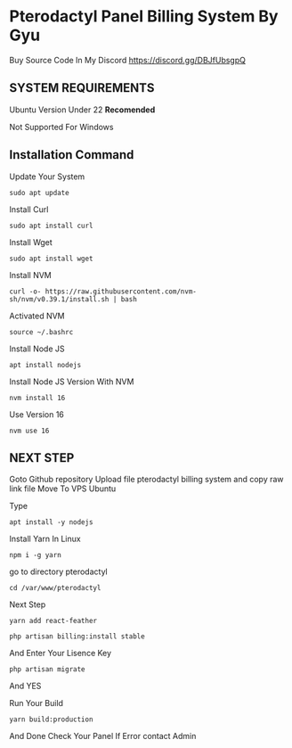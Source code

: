 # Pterodactyl Panel Billing System By Gyu

Buy Source Code In My Discord
https://discord.gg/DBJfUbsgpQ

## SYSTEM REQUIREMENTS

Ubuntu Version Under 22 **Recomended**

Not Supported For Windows

## Installation Command

Update Your System
```
sudo apt update
```

Install Curl
```
sudo apt install curl
```

Install Wget
```
sudo apt install wget
```

Install NVM 
```
curl -o- https://raw.githubusercontent.com/nvm-sh/nvm/v0.39.1/install.sh | bash
```

Activated NVM 
```
source ~/.bashrc
```

Install Node JS
```
apt install nodejs
```

Install Node JS Version With NVM
```
nvm install 16
```

Use Version 16
```
nvm use 16
```

## NEXT STEP 


Goto Github repository 
Upload file pterodactyl billing system 
and copy raw link file
Move To VPS Ubuntu 




Type 
```
apt install -y nodejs
```

Install Yarn In Linux
```
npm i -g yarn
```

go to directory pterodactyl
```
cd /var/www/pterodactyl
```

Next Step 
```
yarn add react-feather
```

```
php artisan billing:install stable
```
And Enter Your Lisence Key

```
php artisan migrate
```
And YES

Run Your Build
```
yarn build:production
```


And Done Check Your Panel
If Error contact Admin



